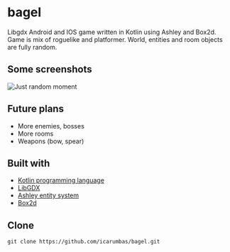 # bagel
Libgdx Android and IOS game written in Kotlin using Ashley and Box2d. Game is mix of roguelike and platformer. 
World, entities and room objects are fully random.

## Some screenshots
![Just random moment](https://github.com/icarumbas/bagel/blob/master/android/assets/Screenshot1.png)

## Future plans
* More enemies, bosses
* More rooms
* Weapons (bow, spear)


## Built with
* [Kotlin programming language](https://github.com/JetBrains/kotlin)
* [LibGDX](https://github.com/libgdx/libgdx)
* [Ashley entity system](https://github.com/libgdx/ashley)
* [Box2d](https://github.com/erincatto/Box2D)

## Clone
```
git clone https://github.com/icarumbas/bagel.git
```
